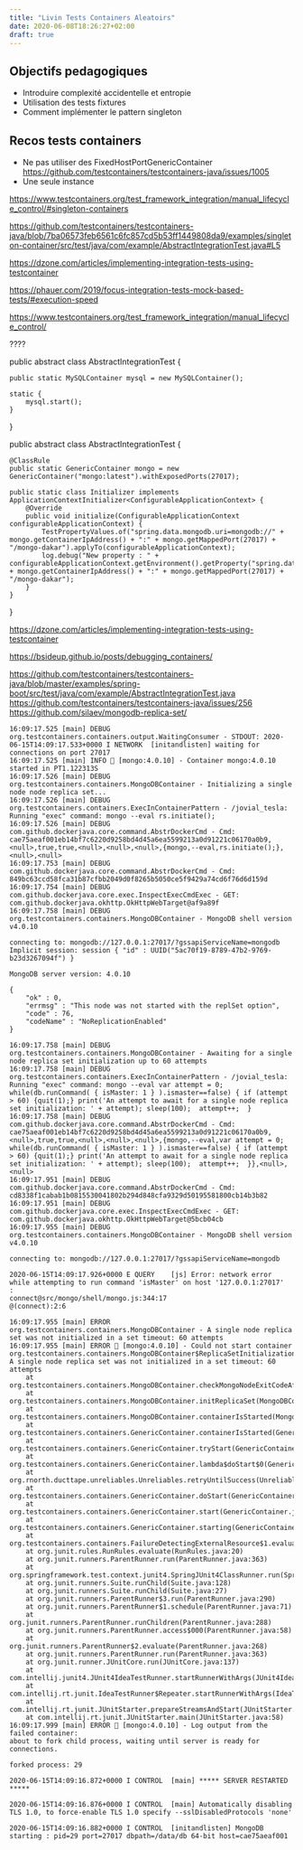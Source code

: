 ```yaml
---
title: "Livin Tests Containers Aleatoirs"
date: 2020-06-08T18:26:27+02:00
draft: true
---
```


## Objectifs pedagogiques

- Introduire complexité accidentelle et entropie
- Utilisation des tests fixtures
- Comment implémenter le pattern singleton

## Recos tests containers

- Ne pas utiliser des FixedHostPortGenericContainer <https://github.com/testcontainers/testcontainers-java/issues/1005>
- Une seule instance

https://www.testcontainers.org/test_framework_integration/manual_lifecycle_control/#singleton-containers

https://github.com/testcontainers/testcontainers-java/blob/7ba06573feb6561c6fc857cd5b53ff1449808da9/examples/singleton-container/src/test/java/com/example/AbstractIntegrationTest.java#L5


https://dzone.com/articles/implementing-integration-tests-using-testcontainer

https://phauer.com/2019/focus-integration-tests-mock-based-tests/#execution-speed

https://www.testcontainers.org/test_framework_integration/manual_lifecycle_control/


????

public abstract class AbstractIntegrationTest {

    public static MySQLContainer mysql = new MySQLContainer();

    static {
        mysql.start();
    }
}




public abstract class AbstractIntegrationTest {

    @ClassRule
    public static GenericContainer mongo = new GenericContainer("mongo:latest").withExposedPorts(27017);

    public static class Initializer implements ApplicationContextInitializer<ConfigurableApplicationContext> {
        @Override
        public void initialize(ConfigurableApplicationContext configurableApplicationContext) {
            TestPropertyValues.of("spring.data.mongodb.uri=mongodb://" + mongo.getContainerIpAddress() + ":" + mongo.getMappedPort(27017) + "/mongo-dakar").applyTo(configurableApplicationContext);
            log.debug("New property : " + configurableApplicationContext.getEnvironment().getProperty("spring.data.mongodb.uri"));//=mongodb://" + mongo.getContainerIpAddress() + ":" + mongo.getMappedPort(27017) + "/mongo-dakar");
        }
    }
}



https://dzone.com/articles/implementing-integration-tests-using-testcontainer




https://bsideup.github.io/posts/debugging_containers/

https://github.com/testcontainers/testcontainers-java/blob/master/examples/spring-boot/src/test/java/com/example/AbstractIntegrationTest.java
https://github.com/testcontainers/testcontainers-java/issues/256
https://github.com/silaev/mongodb-replica-set/



```log
16:09:17.525 [main] DEBUG org.testcontainers.containers.output.WaitingConsumer - STDOUT: 2020-06-15T14:09:17.533+0000 I NETWORK  [initandlisten] waiting for connections on port 27017
16:09:17.525 [main] INFO 🐳 [mongo:4.0.10] - Container mongo:4.0.10 started in PT1.122313S
16:09:17.526 [main] DEBUG org.testcontainers.containers.MongoDBContainer - Initializing a single node node replica set...
16:09:17.526 [main] DEBUG org.testcontainers.containers.ExecInContainerPattern - /jovial_tesla: Running "exec" command: mongo --eval rs.initiate();
16:09:17.526 [main] DEBUG com.github.dockerjava.core.command.AbstrDockerCmd - Cmd: cae75aeaf001eb14bf7c6220d9258bd4d45a6ea5599213a0d91221c06170a0b9,<null>,true,true,<null>,<null>,<null>,{mongo,--eval,rs.initiate();},<null>,<null>
16:09:17.753 [main] DEBUG com.github.dockerjava.core.command.AbstrDockerCmd - Cmd: 849bc63ccd58fca31b87cfbb2049d0f8265b5050ce5f9429a74cd6f76d6d159d
16:09:17.754 [main] DEBUG com.github.dockerjava.core.exec.InspectExecCmdExec - GET: com.github.dockerjava.okhttp.OkHttpWebTarget@af9a89f
16:09:17.758 [main] DEBUG org.testcontainers.containers.MongoDBContainer - MongoDB shell version v4.0.10

connecting to: mongodb://127.0.0.1:27017/?gssapiServiceName=mongodb
Implicit session: session { "id" : UUID("5ac70f19-8789-47b2-9769-b23d3267094f") }

MongoDB server version: 4.0.10

{
	"ok" : 0,
	"errmsg" : "This node was not started with the replSet option",
	"code" : 76,
	"codeName" : "NoReplicationEnabled"
}

16:09:17.758 [main] DEBUG org.testcontainers.containers.MongoDBContainer - Awaiting for a single node replica set initialization up to 60 attempts
16:09:17.758 [main] DEBUG org.testcontainers.containers.ExecInContainerPattern - /jovial_tesla: Running "exec" command: mongo --eval var attempt = 0; while(db.runCommand( { isMaster: 1 } ).ismaster==false) { if (attempt > 60) {quit(1);} print('An attempt to await for a single node replica set initialization: ' + attempt); sleep(100);  attempt++;  }
16:09:17.758 [main] DEBUG com.github.dockerjava.core.command.AbstrDockerCmd - Cmd: cae75aeaf001eb14bf7c6220d9258bd4d45a6ea5599213a0d91221c06170a0b9,<null>,true,true,<null>,<null>,<null>,{mongo,--eval,var attempt = 0; while(db.runCommand( { isMaster: 1 } ).ismaster==false) { if (attempt > 60) {quit(1);} print('An attempt to await for a single node replica set initialization: ' + attempt); sleep(100);  attempt++;  }},<null>,<null>
16:09:17.951 [main] DEBUG com.github.dockerjava.core.command.AbstrDockerCmd - Cmd: cd8338f1cabab1b0815530041802b294d848cfa9329d50195581800cb14b3b82
16:09:17.951 [main] DEBUG com.github.dockerjava.core.exec.InspectExecCmdExec - GET: com.github.dockerjava.okhttp.OkHttpWebTarget@5bcb04cb
16:09:17.955 [main] DEBUG org.testcontainers.containers.MongoDBContainer - MongoDB shell version v4.0.10

connecting to: mongodb://127.0.0.1:27017/?gssapiServiceName=mongodb

2020-06-15T14:09:17.926+0000 E QUERY    [js] Error: network error while attempting to run command 'isMaster' on host '127.0.0.1:27017'  :
connect@src/mongo/shell/mongo.js:344:17
@(connect):2:6

16:09:17.955 [main] ERROR org.testcontainers.containers.MongoDBContainer - A single node replica set was not initialized in a set timeout: 60 attempts
16:09:17.955 [main] ERROR 🐳 [mongo:4.0.10] - Could not start container
org.testcontainers.containers.MongoDBContainer$ReplicaSetInitializationException: A single node replica set was not initialized in a set timeout: 60 attempts
	at org.testcontainers.containers.MongoDBContainer.checkMongoNodeExitCodeAfterWaiting(MongoDBContainer.java:90)
	at org.testcontainers.containers.MongoDBContainer.initReplicaSet(MongoDBContainer.java:112)
	at org.testcontainers.containers.MongoDBContainer.containerIsStarted(MongoDBContainer.java:51)
	at org.testcontainers.containers.GenericContainer.containerIsStarted(GenericContainer.java:657)
	at org.testcontainers.containers.GenericContainer.tryStart(GenericContainer.java:477)
	at org.testcontainers.containers.GenericContainer.lambda$doStart$0(GenericContainer.java:325)
	at org.rnorth.ducttape.unreliables.Unreliables.retryUntilSuccess(Unreliables.java:81)
	at org.testcontainers.containers.GenericContainer.doStart(GenericContainer.java:323)
	at org.testcontainers.containers.GenericContainer.start(GenericContainer.java:311)
	at org.testcontainers.containers.GenericContainer.starting(GenericContainer.java:1022)
	at org.testcontainers.containers.FailureDetectingExternalResource$1.evaluate(FailureDetectingExternalResource.java:29)
	at org.junit.rules.RunRules.evaluate(RunRules.java:20)
	at org.junit.runners.ParentRunner.run(ParentRunner.java:363)
	at org.springframework.test.context.junit4.SpringJUnit4ClassRunner.run(SpringJUnit4ClassRunner.java:190)
	at org.junit.runners.Suite.runChild(Suite.java:128)
	at org.junit.runners.Suite.runChild(Suite.java:27)
	at org.junit.runners.ParentRunner$3.run(ParentRunner.java:290)
	at org.junit.runners.ParentRunner$1.schedule(ParentRunner.java:71)
	at org.junit.runners.ParentRunner.runChildren(ParentRunner.java:288)
	at org.junit.runners.ParentRunner.access$000(ParentRunner.java:58)
	at org.junit.runners.ParentRunner$2.evaluate(ParentRunner.java:268)
	at org.junit.runners.ParentRunner.run(ParentRunner.java:363)
	at org.junit.runner.JUnitCore.run(JUnitCore.java:137)
	at com.intellij.junit4.JUnit4IdeaTestRunner.startRunnerWithArgs(JUnit4IdeaTestRunner.java:68)
	at com.intellij.rt.junit.IdeaTestRunner$Repeater.startRunnerWithArgs(IdeaTestRunner.java:33)
	at com.intellij.rt.junit.JUnitStarter.prepareStreamsAndStart(JUnitStarter.java:230)
	at com.intellij.rt.junit.JUnitStarter.main(JUnitStarter.java:58)
16:09:17.999 [main] ERROR 🐳 [mongo:4.0.10] - Log output from the failed container:
about to fork child process, waiting until server is ready for connections.

forked process: 29

2020-06-15T14:09:16.872+0000 I CONTROL  [main] ***** SERVER RESTARTED *****

2020-06-15T14:09:16.876+0000 I CONTROL  [main] Automatically disabling TLS 1.0, to force-enable TLS 1.0 specify --sslDisabledProtocols 'none'

2020-06-15T14:09:16.882+0000 I CONTROL  [initandlisten] MongoDB starting : pid=29 port=27017 dbpath=/data/db 64-bit host=cae75aeaf001

```
